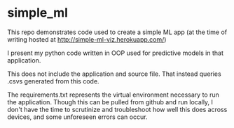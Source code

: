 # simple_ml

This repo demonstrates code used to create a simple ML app (at the time of writing hosted at http://simple-ml-viz.herokuapp.com/)

I present my python code written in OOP used for predictive models in that application. 

This does not include the application and source file. That instead queries .csvs generated from this code.

The requirements.txt represents the virtual environment necessary to run the application. Though this can be pulled from github and run locally, I don't have the time to scrutinize and troubleshoot how well this does across devices, and some unforeseen errors can occur. 
